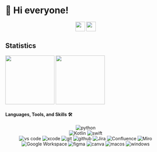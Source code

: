 # 👋 Hi everyone!

<div align="center">
    <a href="https://www.instagram.com/ileene.trinia/"><img src="https://img.shields.io/badge/Instagram-%23E4405F.svg?style=for-the-badge&logo=Instagram&logoColor=white" style="margin-bottom: 4px;" height="30px" target="_blank"></a>
    <a href="https://www.linkedin.com/in/ileene-trinia/"><img src="https://img.shields.io/badge/Linkedin-%230A66C2.svg?style=for-the-badge&logo=Linkedin&logoColor=white" style="margin-bottom: 4px;" height="30px" target="_blank"></a>
</div>

## Statistics

<div>
    <img height="154" src="https://github-readme-streak-stats.herokuapp.com/?user=itrinia&theme=radical">
    <!-- <img height="154" src="https://github-readme-stats.vercel.app/api/top-langs/?username=itrinia&layout=compact&&theme=radical&langs_count=8)](https://github.com/itrinia"/> -->
    <img height="154" src="https://github-readme-stats.vercel.app/api?username=itrinia&show_icons=true&theme=radical&count_private=true&include_all_commits=true&rank_icon=github"/>
</div>

#### Languages, Tools, and Skills 🛠

  <div align="center">
    <!-- Languages -->
    <img src="https://img.shields.io/badge/python-3776AB?style=for-the-badge&logo=python&logoColor=white" alt="python" />
    <br>
    <!-- Mobile -->
    <img src="https://img.shields.io/badge/kotlin-7F52FF?style=for-the-badge&logo=kotlin&logoColor=white" alt="Kotlin" />
    <img src="https://img.shields.io/badge/swift-F05138?style=for-the-badge&logo=swift&logoColor=white" alt="swift" />
    <br/>
    <!-- Tools -->
    <img src="https://img.shields.io/badge/vs%20code-007ACC?style=for-the-badge&logo=visual%20studio%20code&logoColor=white" alt="vs code" />
    <img src="https://img.shields.io/badge/xcode-147EFB?style=for-the-badge&logo=xcode&logoColor=white" alt="xcode" />
    <img src="https://img.shields.io/badge/Git-F05032?style=for-the-badge&logo=git&logoColor=white" alt="git" />
    <img src="https://img.shields.io/badge/GitHub-181717?style=for-the-badge&logo=github&logoColor=white" alt="github" />
    <img src="https://img.shields.io/badge/Jira-0052CC?style=for-the-badge&logo=jira&logoColor=white" alt="Jira" />
    <img src="https://img.shields.io/badge/Confluence-172B4D?style=for-the-badge&logo=confluence&logoColor=white" alt="Confluence" />
    <img src="https://img.shields.io/badge/Miro-4A8DFE?style=for-the-badge&logo=miro&logoColor=white" alt="Miro" />
    <img src="https://img.shields.io/badge/Google%20Workspace-4285F4?style=for-the-badge&logo=google%20workspace&logoColor=white" alt="Google Workspace" />
    <img src="https://img.shields.io/badge/figma-F24E1E?style=for-the-badge&logo=figma&logoColor=white" alt="figma" />
    <img src="https://img.shields.io/badge/canva-00C4CC?style=for-the-badge&logo=canva&logoColor=white" alt="canva" />
    <img src="https://img.shields.io/badge/macos-000000?style=for-the-badge&logo=macos&logoColor=white" alt="macos" />
    <img src="https://img.shields.io/badge/windows-0078D4?style=for-the-badge&logo=windows&logoColor=white" alt="windows" />
</div>
